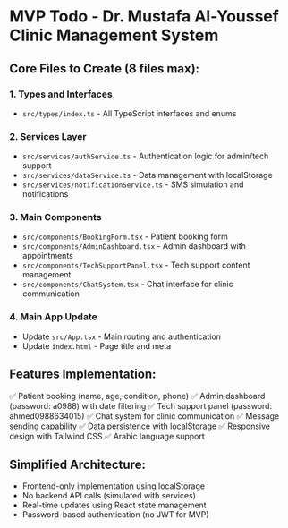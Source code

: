 # MVP Todo - Dr. Mustafa Al-Youssef Clinic Management System

## Core Files to Create (8 files max):

### 1. Types and Interfaces
- `src/types/index.ts` - All TypeScript interfaces and enums

### 2. Services Layer
- `src/services/authService.ts` - Authentication logic for admin/tech support
- `src/services/dataService.ts` - Data management with localStorage
- `src/services/notificationService.ts` - SMS simulation and notifications

### 3. Main Components
- `src/components/BookingForm.tsx` - Patient booking form
- `src/components/AdminDashboard.tsx` - Admin dashboard with appointments
- `src/components/TechSupportPanel.tsx` - Tech support content management
- `src/components/ChatSystem.tsx` - Chat interface for clinic communication

### 4. Main App Update
- Update `src/App.tsx` - Main routing and authentication
- Update `index.html` - Page title and meta

## Features Implementation:
✅ Patient booking (name, age, condition, phone)
✅ Admin dashboard (password: a0988) with date filtering
✅ Tech support panel (password: ahmed0988634015)
✅ Chat system for clinic communication
✅ Message sending capability
✅ Data persistence with localStorage
✅ Responsive design with Tailwind CSS
✅ Arabic language support

## Simplified Architecture:
- Frontend-only implementation using localStorage
- No backend API calls (simulated with services)
- Real-time updates using React state management
- Password-based authentication (no JWT for MVP)